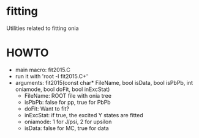 # fitting
Utilities related to fitting onia

# HOWTO
- main macro: fit2015.C
- run it with 'root -l fit2015.C+'
- arguments: fit2015(const char* FileName, bool isData, bool isPbPb, int oniamode, bool doFit, bool inExcStat)
     - FileName: ROOT file with onia tree
     - isPbPb: false for pp, true for PbPb
     - doFit: Want to fit?
     - inExcStat: if true, the excited Y states are fitted
     - oniamode: 1 for J/psi, 2 for upsilon
     - isData: false for MC, true for data

